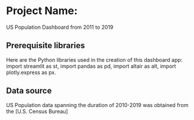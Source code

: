 # Project Name:
US Population Dashboard from 2011 to 2019

## Prerequisite libraries
Here are the Python libraries used in the creation of this dashboard app:
import streamlit as st,
import pandas as pd,
import altair as alt,
import plotly.express as px.

## Data source
US Population data spanning the duration of 2010-2019 was obtained from the [U.S. Census Bureau]
